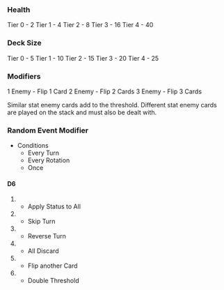 ### Health
Tier 0 - 2
Tier 1 - 4
Tier 2 - 8
Tier 3 - 16
Tier 4 - 40

### Deck Size
Tier 0 - 5
Tier 1 - 10
Tier 2 - 15
Tier 3 - 20
Tier 4 - 25

### Modifiers
1 Enemy - Flip 1 Card
2 Enemy - Flip 2 Cards
3 Enemy - Flip 3 Cards

Similar stat enemy cards add to the threshold.
Different stat enemy cards are played on the stack and must also be dealt with.

### Random Event Modifier
- Conditions
	- Every Turn
	- Every Rotation
	- Once
#### D6
1. - Apply Status to All
2. - Skip Turn
3. - Reverse Turn
4. - All Discard
5. - Flip another Card
6. - Double Threshold